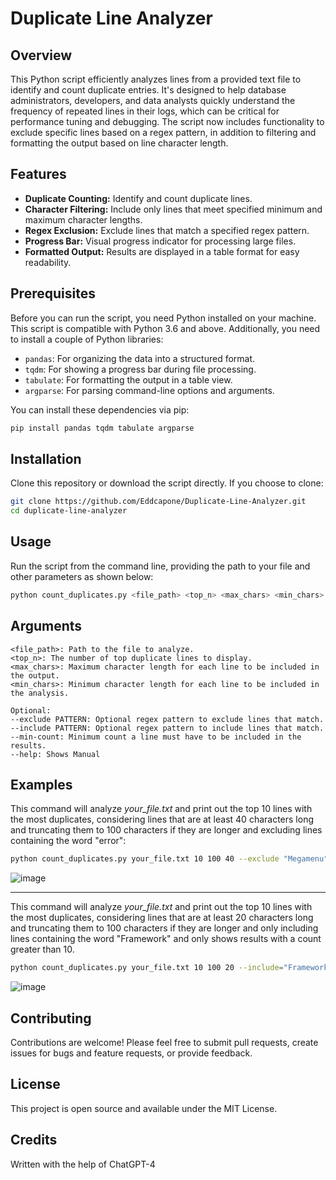 # Duplicate Line Analyzer

## Overview
This Python script efficiently analyzes lines from a provided text file to identify and count duplicate entries. It's designed to help database administrators, developers, and data analysts quickly understand the frequency of repeated lines in their logs, which can be critical for performance tuning and debugging. The script now includes functionality to exclude specific lines based on a regex pattern, in addition to filtering and formatting the output based on line character length.

## Features
- **Duplicate Counting:** Identify and count duplicate lines.
- **Character Filtering:** Include only lines that meet specified minimum and maximum character lengths.
- **Regex Exclusion:** Exclude lines that match a specified regex pattern.
- **Progress Bar:** Visual progress indicator for processing large files.
- **Formatted Output:** Results are displayed in a table format for easy readability.

## Prerequisites
Before you can run the script, you need Python installed on your machine. This script is compatible with Python 3.6 and above. Additionally, you need to install a couple of Python libraries:

- `pandas`: For organizing the data into a structured format.
- `tqdm`: For showing a progress bar during file processing.
- `tabulate`: For formatting the output in a table view.
- `argparse`: For parsing command-line options and arguments.

You can install these dependencies via pip:

```bash
pip install pandas tqdm tabulate argparse
```

## Installation
Clone this repository or download the script directly. If you choose to clone:

```bash
git clone https://github.com/Eddcapone/Duplicate-Line-Analyzer.git
cd duplicate-line-analyzer
```

## Usage
Run the script from the command line, providing the path to your file and other parameters as shown below:

```bash
python count_duplicates.py <file_path> <top_n> <max_chars> <min_chars> [--exclude PATTERN]
```

## Arguments

```vbnet
<file_path>: Path to the file to analyze.
<top_n>: The number of top duplicate lines to display.
<max_chars>: Maximum character length for each line to be included in the output.
<min_chars>: Minimum character length for each line to be included in the analysis.

Optional:
--exclude PATTERN: Optional regex pattern to exclude lines that match.
--include PATTERN: Optional regex pattern to include lines that match.
--min-count: Minimum count a line must have to be included in the results.
--help: Shows Manual
```

## Examples

This command will analyze *your_file.txt* and print out the top 10 lines with the most duplicates, considering lines that are at least 40 characters long and truncating them to 100 characters if they are longer and excluding lines containing the word "error":

```bash
python count_duplicates.py your_file.txt 10 100 40 --exclude "Megamenu"
```

![image](https://github.com/Eddcapone/Duplicate-Line-Analyzer/assets/16349349/423c0ae7-e207-4d6d-95d4-5559edbb4712)

-------------

This command will analyze *your_file.txt* and print out the top 10 lines with the most duplicates, considering lines that are at least 20 characters long and truncating them to 100 characters if they are longer and only including lines containing the word "Framework" and only shows results with a count greater than 10.

```bash
python count_duplicates.py your_file.txt 10 100 20 --include="Framework" --min-count=10
```
![image](https://github.com/Eddcapone/Duplicate-Line-Analyzer/assets/16349349/78e7c28d-a0fa-430b-b531-54be6fc5bbfd)



## Contributing
Contributions are welcome! Please feel free to submit pull requests, create issues for bugs and feature requests, or provide feedback.

## License
This project is open source and available under the MIT License.

## Credits
Written with the help of ChatGPT-4
